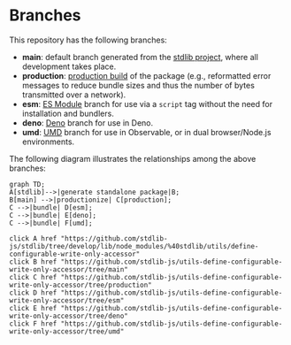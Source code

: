 <!--

@license Apache-2.0

Copyright (c) 2022 The Stdlib Authors.

Licensed under the Apache License, Version 2.0 (the "License");
you may not use this file except in compliance with the License.
You may obtain a copy of the License at

    http://www.apache.org/licenses/LICENSE-2.0

Unless required by applicable law or agreed to in writing, software
distributed under the License is distributed on an "AS IS" BASIS,
WITHOUT WARRANTIES OR CONDITIONS OF ANY KIND, either express or implied.
See the License for the specific language governing permissions and
limitations under the License.

-->

# Branches

This repository has the following branches:

-   **main**: default branch generated from the [stdlib project][stdlib-url], where all development takes place.
-   **production**: [production build][production-url] of the package (e.g., reformatted error messages to reduce bundle sizes and thus the number of bytes transmitted over a network).
-   **esm**: [ES Module][esm-url] branch for use via a `script` tag without the need for installation and bundlers.
-   **deno**: [Deno][deno-url] branch for use in Deno.
-   **umd**: [UMD][umd-url] branch for use in Observable, or in dual browser/Node.js environments.

The following diagram illustrates the relationships among the above branches:

```mermaid
graph TD;
A[stdlib]-->|generate standalone package|B;
B[main] -->|productionize| C[production];
C -->|bundle| D[esm];
C -->|bundle| E[deno];
C -->|bundle| F[umd];

click A href "https://github.com/stdlib-js/stdlib/tree/develop/lib/node_modules/%40stdlib/utils/define-configurable-write-only-accessor"
click B href "https://github.com/stdlib-js/utils-define-configurable-write-only-accessor/tree/main"
click C href "https://github.com/stdlib-js/utils-define-configurable-write-only-accessor/tree/production"
click D href "https://github.com/stdlib-js/utils-define-configurable-write-only-accessor/tree/esm"
click E href "https://github.com/stdlib-js/utils-define-configurable-write-only-accessor/tree/deno"
click F href "https://github.com/stdlib-js/utils-define-configurable-write-only-accessor/tree/umd"
```

[stdlib-url]: https://github.com/stdlib-js/stdlib/tree/develop/lib/node_modules/%40stdlib/utils/define-configurable-write-only-accessor
[production-url]: https://github.com/stdlib-js/utils-define-configurable-write-only-accessor/tree/production
[deno-url]: https://github.com/stdlib-js/utils-define-configurable-write-only-accessor/tree/deno
[umd-url]: https://github.com/stdlib-js/utils-define-configurable-write-only-accessor/tree/umd
[esm-url]: https://github.com/stdlib-js/utils-define-configurable-write-only-accessor/tree/esm